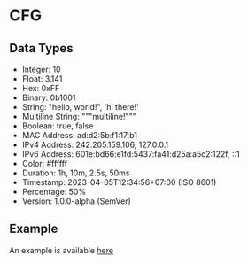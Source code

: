 # CFG

## Data Types
- Integer: 10
- Float: 3.141
- Hex: 0xFF
- Binary: 0b1001
- String: "hello, world!", 'hi there!'
- Multiline String: """multiline!"""
- Boolean: true, false
- MAC Address: ad:d2:5b:f1:17:b1
- IPv4 Address: 242.205.159.106, 127.0.0.1
- IPv6 Address: 601e:bd66:e1fd:5437:fa41:d25a:a5c2:122f, ::1
- Color: #ffffff
- Duration: 1h, 10m, 2.5s, 50ms
- Timestamp: 2023-04-05T12:34:56+07:00 (ISO 8601)
- Percentage: 50%
- Version: 1.0.0-alpha (SemVer)

## Example
An example is available [here](./src/test/resources/examples/example_configuration.wisp)
